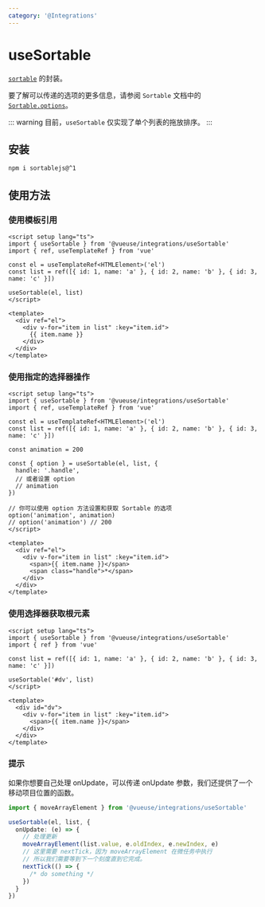```yaml
---
category: '@Integrations'
---
```


# useSortable

[`sortable`](https://github.com/SortableJS/Sortable) 的封装。

要了解可以传递的选项的更多信息，请参阅 `Sortable` 文档中的 [`Sortable.options`](https://github.com/SortableJS/Sortable#options)。

::: warning
目前，`useSortable` 仅实现了单个列表的拖放排序。
:::

## 安装

```bash
npm i sortablejs@^1
```

## 使用方法

### 使用模板引用

```vue
<script setup lang="ts">
import { useSortable } from '@vueuse/integrations/useSortable'
import { ref, useTemplateRef } from 'vue'

const el = useTemplateRef<HTMLElement>('el')
const list = ref([{ id: 1, name: 'a' }, { id: 2, name: 'b' }, { id: 3, name: 'c' }])

useSortable(el, list)
</script>

<template>
  <div ref="el">
    <div v-for="item in list" :key="item.id">
      {{ item.name }}
    </div>
  </div>
</template>
```

### 使用指定的选择器操作

```vue
<script setup lang="ts">
import { useSortable } from '@vueuse/integrations/useSortable'
import { ref, useTemplateRef } from 'vue'

const el = useTemplateRef<HTMLElement>('el')
const list = ref([{ id: 1, name: 'a' }, { id: 2, name: 'b' }, { id: 3, name: 'c' }])

const animation = 200

const { option } = useSortable(el, list, {
  handle: '.handle',
  // 或者设置 option
  // animation
})

// 你可以使用 option 方法设置和获取 Sortable 的选项
option('animation', animation)
// option('animation') // 200
</script>

<template>
  <div ref="el">
    <div v-for="item in list" :key="item.id">
      <span>{{ item.name }}</span>
      <span class="handle">*</span>
    </div>
  </div>
</template>
```

### 使用选择器获取根元素

```vue
<script setup lang="ts">
import { useSortable } from '@vueuse/integrations/useSortable'
import { ref } from 'vue'

const list = ref([{ id: 1, name: 'a' }, { id: 2, name: 'b' }, { id: 3, name: 'c' }])

useSortable('#dv', list)
</script>

<template>
  <div id="dv">
    <div v-for="item in list" :key="item.id">
      <span>{{ item.name }}</span>
    </div>
  </div>
</template>
```

### 提示

如果你想要自己处理 onUpdate，可以传递 onUpdate 参数，我们还提供了一个移动项目位置的函数。

```ts
import { moveArrayElement } from '@vueuse/integrations/useSortable'

useSortable(el, list, {
  onUpdate: (e) => {
    // 处理更新
    moveArrayElement(list.value, e.oldIndex, e.newIndex, e)
    // 这里需要 nextTick，因为 moveArrayElement 在微任务中执行
    // 所以我们需要等到下一个刻度直到它完成。
    nextTick(() => {
      /* do something */
    })
  }
})
```
